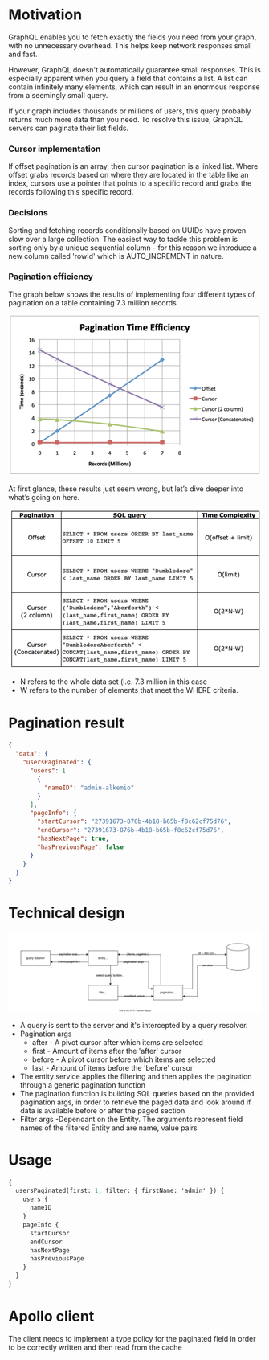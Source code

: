 # Motivation

GraphQL enables you to fetch exactly the fields you need from your graph, with no unnecessary overhead.
This helps keep network responses small and fast.

However, GraphQL doesn't automatically guarantee small responses.
This is especially apparent when you query a field that contains a list.
A list can contain infinitely many elements, which can result in an enormous response from a seemingly small query.

If your graph includes thousands or millions of users, this query probably returns much more data than you need.
To resolve this issue, GraphQL servers can paginate their list fields.

### Cursor implementation

If offset pagination is an array, then cursor pagination is a linked list.
Where offset grabs records based on where they are located in the table like an index,
cursors use a pointer that points to a specific record and grabs the records following this specific record.

### Decisions

Sorting and fetching records conditionally based on UUIDs have proven slow over a large collection.
The easiest way to tackle this problem is sorting only by a unique sequential column - for this reason we introduce
a new column called 'rowId' which is AUTO_INCREMENT in nature.

### Pagination efficiency

The graph below shows the results of implementing four different types of pagination on a table containing 7.3 million records

![Pagination efficiency](images/pagination-efficiency.png)

At first glance, these results just seem wrong, but let’s dive deeper into what’s going on here.

![Pagination time complexity](images/pagination-time-complexity.png)

- N refers to the whole data set (i.e. 7.3 million in this case
- W refers to the number of elements that meet the WHERE criteria.

# Pagination result

```json
{
  "data": {
    "usersPaginated": {
      "users": [
        {
          "nameID": "admin-alkemio"
        }
      ],
      "pageInfo": {
        "startCursor": "27391673-876b-4b18-b65b-f8c62cf75d76",
        "endCursor": "27391673-876b-4b18-b65b-f8c62cf75d76",
        "hasNextPage": true,
        "hasPreviousPage": false
      }
    }
  }
}
```

# Technical design

![Pagination design](images/alkemio-pagination-design.svg)

- A query is sent to the server and it's intercepted by a query resolver.
- Pagination args
  - after - A pivot cursor after which items are selected
  - first - Amount of items after the 'after' cursor
  - before - A pivot cursor before which items are selected
  - last - Amount of items before the 'before' cursor
- The entity service applies the filtering and then applies the pagination through a generic pagination function
- The pagination function is building SQL queries based on the provided pagination args,
  in order to retrieve the paged data and look around if data is available before or after the paged section
- Filter args -Dependant on the Entity. The arguments represent field names of the filtered Entity and are name, value pairs

# Usage

```graphql
{
  usersPaginated(first: 1, filter: { firstName: 'admin' }) {
    users {
      nameID
    }
    pageInfo {
      startCursor
      endCursor
      hasNextPage
      hasPreviousPage
    }
  }
}
```

# Apollo client

The client needs to implement a type policy for the paginated field in order to be
correctly written and then read from the cache
